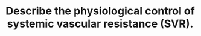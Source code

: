 ---
title: "Describe the physiological control of systemic vascular resistance (SVR)."
entityType: SAQ
exam: PEX
college: CICM
year: 2022
sitting: A
question: 20
passRate: 22
EC_expectedDomains:
- "A definition or description of SVR that recognised the importance of radius in small arteries/arterioles as the major determinant"
- "Resistance is ΔP/flow; where ΔP is not only MAP and flow is volume/time."
- "The systemic vascular resistance is the resistance of several circuits in parallel, which have both common and independent factors in their regulation."
- "An approach that included sensors, integrators and effectors"
- "Divisions into intrinsic/local factors (including endothelial input and autoregulation), neural control (reflexes and central controller) and hormonal control."
EC_extraCredit:
- "As a question regarding control, an approach that included sensors, integrators and effectors tended to yield a more comprehensive answer with resultant higher marks."
EC_errorsCommon:
- "A detailed explanation of the Hagen-Pouiselle law was not required, attracted few marks and wasted writing time."
- "As the question was regarding physiological control, no marks were awarded to pharmacological manipulation of SVR."
- "stating 'sympathetic nervous system activation results in vasoconstriction' were too simplistic to attract full marks."
---